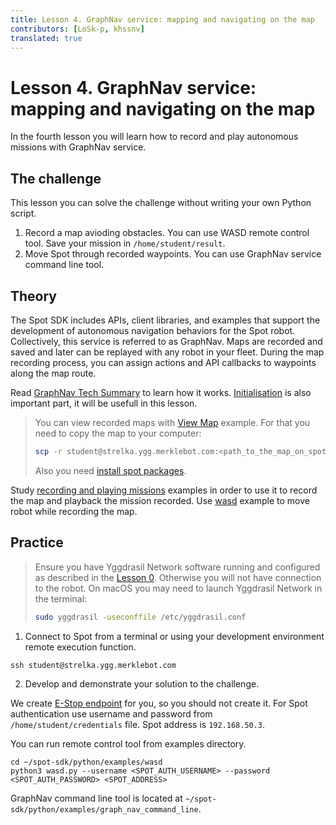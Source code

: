 ```yaml
---
title: Lesson 4. GraphNav service: mapping and navigating on the map
contributors: [LoSk-p, khssnv]
translated: true
---
```


# Lesson 4. GraphNav service: mapping and navigating on the map

In the fourth lesson you will learn how to record and play autonomous missions with GraphNav service.

## The challenge

This lesson you can solve the challenge without writing your own Python script.

1. Record a map avioding obstacles. You can use WASD remote control tool. Save your mission in `/home/student/result`.
2. Move Spot through recorded waypoints. You can use GraphNav service command line tool.

## Theory

The Spot SDK includes APIs, client libraries, and examples that support the development of autonomous navigation behaviors for the Spot robot. Collectively, this service is referred to as GraphNav. Maps are recorded and saved and later can be replayed with any robot in your fleet. During the map recording process, you can assign actions and API callbacks to waypoints along the map route.

Read [GraphNav Tech Summary](https://dev.bostondynamics.com/docs/concepts/autonomy/graphnav_tech_summary) to learn how it works. [Initialisation](https://dev.bostondynamics.com/docs/concepts/autonomy/initialization) is also important part, it will be usefull in this lesson.

> You can view recorded maps with [View Map](https://github.com/boston-dynamics/spot-sdk/tree/master/python/examples/graph_nav_view_map) example. For that you need to copy the map to your computer:
> ```bash
> scp -r student@strelka.ygg.merklebot.com:<path_to_the_map_on_spot> <path_to_the_map_to_download>
> ```
> Also you need [install spot packages](https://github.com/boston-dynamics/spot-sdk/blob/master/docs/python/quickstart.md#install-spot-python-packages).

Study [recording and playing missions](https://github.com/boston-dynamics/spot-sdk/tree/master/python/examples/graph_nav_command_line) examples in order to use it to record the map and playback the mission recorded.
Use [wasd](https://github.com/boston-dynamics/spot-sdk/tree/master/python/examples/wasd) example to move robot while recording the map.

## Practice

> Ensure you have Yggdrasil Network software running and configured as described in the [Lesson 0](/docs/spot-lesson0). Otherwise you will not have connection to the robot.
> On macOS you may need to launch Yggdrasil Network in the terminal:
> ```bash
> sudo yggdrasil -useconffile /etc/yggdrasil.conf
> ```

1. Connect to Spot from a terminal or using your development environment remote execution function.

```console
ssh student@strelka.ygg.merklebot.com
```

2. Develop and demonstrate your solution to the challenge.

We create [E-Stop endpoint](https://dev.bostondynamics.com/python/examples/estop/readme) for you, so you should not create it.
For Spot authentication use username and password from `/home/student/credentials` file.
Spot address is `192.168.50.3`.

You can run remote control tool from examples directory.

```console
cd ~/spot-sdk/python/examples/wasd
python3 wasd.py --username <SPOT_AUTH_USERNAME> --password <SPOT_AUTH_PASSWORD> <SPOT_ADDRESS>
```

GraphNav command line tool is located at `~/spot-sdk/python/examples/graph_nav_command_line`.

